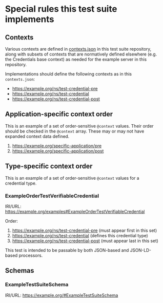 # Special rules this test suite implements

## Contexts

Various contexts are defined in [contexts.json](../contexts.json) in this test suite repository,
along with subsets of contexts that are normatively defined elsewhere (e.g. the
Credentials base context) as needed for the example server in this repository.

Implementations should define the following contexts as in this `contexts.json`:
- <https://example.org/ns/test-credential-pre>
- <https://example.org/ns/test-credential>
- <https://example.org/ns/test-credential-post>

## Application-specific context order

This is an example of a set of order-sensitive `@context` values.
Their order should be checked in the `@context` array.
These may or may not have expanded context data defined.

1. <https://example.org/specific-application/pre>
2. <https://example.org/specific-application/post>

## Type-specific context order

This is an example of a set of order-sensitive `@context` values for a credential type.

### ExampleOrderTestVerifiableCredential

IRI/URL: <https://example.org/examples#ExampleOrderTestVerifiableCredential>

Order:
1. <https://example.org/ns/test-credential-pre> (must appear first in this set)
2. <https://example.org/ns/test-credential> (defines this credential type)
3. <https://example.org/ns/test-credential-post> (must appear last in this set)

This test is intended to be passable by both JSON-based and JSON-LD-based processors.

## Schemas

### ExampleTestSuiteSchema

IRI/URL: <https://example.org/#ExampleTestSuiteSchema>
